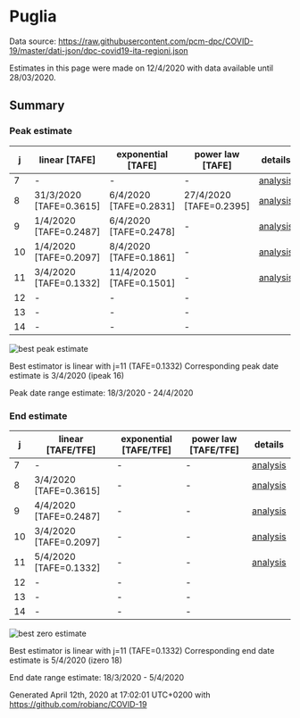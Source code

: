 # Puglia


Data source: https://raw.githubusercontent.com/pcm-dpc/COVID-19/master/dati-json/dpc-covid19-ita-regioni.json

Estimates in this page were made on 12/4/2020 with data available until 28/03/2020.


## Summary 

### Peak estimate 
|j|linear [TAFE]|exponential [TAFE]|power law [TAFE]|details|
|---|----|-----------|---------|-------|
|7|-|-|-|[analysis](COVID-19_puglia_j7_2020-03-28.md)|
|8|31/3/2020 [TAFE=0.3615]|6/4/2020 [TAFE=0.2831]|27/4/2020 [TAFE=0.2395]|[analysis](COVID-19_puglia_j8_2020-03-28.md)|
|9|1/4/2020 [TAFE=0.2487]|6/4/2020 [TAFE=0.2478]|-|[analysis](COVID-19_puglia_j9_2020-03-28.md)|
|10|1/4/2020 [TAFE=0.2097]|8/4/2020 [TAFE=0.1861]|-|[analysis](COVID-19_puglia_j10_2020-03-28.md)|
|11|3/4/2020 [TAFE=0.1332]|11/4/2020 [TAFE=0.1501]|-|[analysis](COVID-19_puglia_j11_2020-03-28.md)|
|12|-|-|-||
|13|-|-|-||
|14|-|-|-||

![best peak estimate](COVID-19_puglia_j11_2020-03-28.png)

Best estimator is linear with j=11 (TAFE=0.1332)
Corresponding peak date estimate is 3/4/2020 (ipeak 16)


Peak date range estimate: 18/3/2020 - 24/4/2020

### End estimate 
|j|linear [TAFE/TFE]|exponential [TAFE/TFE]|power law [TAFE/TFE]|details|
|---|----|-----------|---------|-------|
|7|-|-|-|[analysis](COVID-19_puglia_j7_2020-03-28.md)|
|8|3/4/2020 [TAFE=0.3615]|-|-|[analysis](COVID-19_puglia_j8_2020-03-28.md)|
|9|4/4/2020 [TAFE=0.2487]|-|-|[analysis](COVID-19_puglia_j9_2020-03-28.md)|
|10|3/4/2020 [TAFE=0.2097]|-|-|[analysis](COVID-19_puglia_j10_2020-03-28.md)|
|11|5/4/2020 [TAFE=0.1332]|-|-|[analysis](COVID-19_puglia_j11_2020-03-28.md)|
|12|-|-|-||
|13|-|-|-||
|14|-|-|-||

![best zero estimate](COVID-19_puglia_j11_2020-03-28.png)

Best estimator is linear with j=11 (TAFE=0.1332)
Corresponding end date estimate is 5/4/2020 (izero 18)


End date range estimate: 18/3/2020 - 5/4/2020

Generated April 12th, 2020 at 17:02:01 UTC+0200 with https://github.com/robianc/COVID-19
